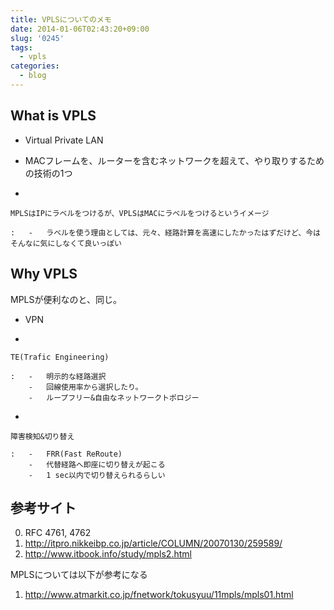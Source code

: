 ```yaml
---
title: VPLSについてのメモ
date: 2014-01-06T02:43:20+09:00
slug: '0245'
tags:
  - vpls
categories:
  - blog
---
```


## What is VPLS

-   Virtual Private LAN

-   MACフレームを、ルーターを含むネットワークを超えて、やり取りするための技術の1つ

-   

    MPLSはIPにラベルをつけるが、VPLSはMACにラベルをつけるというイメージ

    :   -   ラベルを使う理由としては、元々、経路計算を高速にしたかったはずだけど、今はそんなに気にしなくて良いっぽい

## Why VPLS

MPLSが便利なのと、同じ。

-   VPN

-   

    TE(Trafic Engineering)

    :   -   明示的な経路選択
        -   回線使用率から選択したり。
        -   ループフリー&自由なネットワークトポロジー

-   

    障害検知&切り替え

    :   -   FRR(Fast ReRoute)
        -   代替経路へ即座に切り替えが起こる
        -   1 sec以内で切り替えられるらしい

## 参考サイト

0.  RFC 4761, 4762
1.  <http://itpro.nikkeibp.co.jp/article/COLUMN/20070130/259589/>
2.  <http://www.itbook.info/study/mpls2.html>

MPLSについては以下が参考になる

1.  <http://www.atmarkit.co.jp/fnetwork/tokusyuu/11mpls/mpls01.html>
